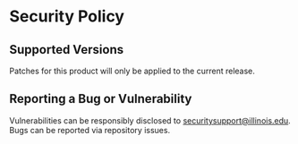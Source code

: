 <!-- DO NOT EDIT - Update techservicesillinois/splunk-soar-template first -->
# Security Policy

## Supported Versions

Patches for this product will only be applied to the current release.

## Reporting a Bug or Vulnerability

Vulnerabilities can be responsibly disclosed to
[securitysupport@illinois.edu](mailto:securitysupport@illinois.edu).
Bugs can be reported via repository issues.
